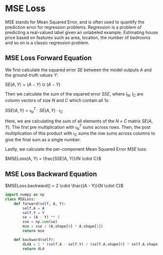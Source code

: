 # MSE Loss

MSE stands for Mean Squared Error, and is often used to quantify the prediction error for regression problems. Regression is a problem of predicting a real-valued label given an unlabeled example. Estimating house price based on features such as area, location, the number of bedrooms and so on is a classic regression problem.

## MSE Loss Forward Equation

We first calculate the squared error $SE$ between the model outputs $A$ and the ground-truth values $Y$:

$SE(A, Y) = (A - Y) \odot (A - Y)$ 

Then we calculate the sum of the squared error $SSE$, where $l_N$, $l_C$ are column vectors of size $N$ and $C$ which contain all 1s:

$SSE(A,Y) = \iota_{N}^{T} \cdot SE(A,Y) \cdot \iota_{C}$

Here, we are calculating the sum of all elements of the $N \times C$ matrix $SE(A, Y)$. The first pre multiplication with $\iota_{N}^{T}$ sums across rows. Then, the post multiplication of this product with $\iota_{C}$ sums the row sums across columns to give the final sum as a single number.

Lastly, we calculate the per-component Mean Squared Error $MSE$ loss:

$MSELoss(A, Y) = \frac{SSE(A, Y)}{N \cdot C}$

## MSE Loss Backward Equation

$MSELoss.backward() = 2 \cdot \frac{(A - Y)}{N \cdot C}$

```python
import numpy as np
class MSELoss:
    def forward(self, A, Y):
        self.A = A
        self.Y = Y
        se = (A - Y) ** 2
        sse = np.sum(se)
        mse = sse / (A.shape[0] * A.shape[1])
        return mse

    def backward(self):
        dLdA = 2 * (self.A - self.Y) / (self.A.shape[0] * self.A.shape[1])
        return dLd
```

